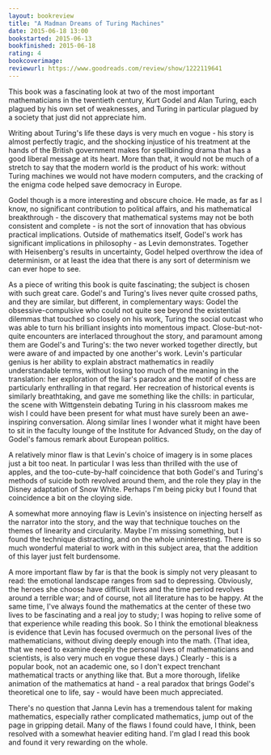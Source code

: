 ```yaml
---
layout: bookreview
title: "A Madman Dreams of Turing Machines"
date: 2015-06-18 13:00
bookstarted: 2015-06-13
bookfinished: 2015-06-18
rating: 4
bookcoverimage: 
reviewurl: https://www.goodreads.com/review/show/1222119641
---
```


This book was a fascinating look at two of the most important mathematicians in the twentieth century, Kurt Godel and Alan Turing, each plagued by his own set of weaknesses, and Turing in particular plagued by a society that just did not appreciate him.



Writing about Turing's life these days is very much en vogue - his story is almost perfectly tragic, and the shocking injustice of his treatment at the hands of the British government makes for spellbinding drama that has a good liberal message at its heart. More than that, it would not be much of a stretch to say that the modern world is the product of his work: without Turing machines we would not have modern computers, and the cracking of the enigma code helped save democracy in Europe.



Godel though is a more interesting and obscure choice. He made, as far as I know, no significant contribution to political affairs, and his mathematical breakthrough - the discovery that mathematical systems may not be both consistent and complete - is not the sort of innovation that has obvious practical implications. Outside of mathematics itself, Godel's work has significant implications in philosophy - as Levin demonstrates. Together with Heisenberg's results in uncertainty, Godel helped overthrow the idea of determinism, or at least the idea that there is any sort of determinism we can ever hope to see.



As a piece of writing this book is quite fascinating; the subject is chosen with such great care. Godel's and Turing's lives never quite crossed paths, and they are similar, but different, in complementary ways: Godel the obsessive-compulsive who could not quite see beyond the existential dilemmas that touched so closely on his work, Turing the social outcast who was able to turn his brilliant insights into momentous impact. Close-but-not-quite encounters are interlaced throughout the story, and paramount among them are Godel's and Turing's: the two never worked together directly, but were aware of and impacted by one another's work. Levin's particular genius is her ability to explain abstract mathematics in readily understandable terms, without losing too much of the meaning in the translation: her exploration of the liar's paradox and the motif of chess are particularly enthralling in that regard. Her recreation of historical events is similarly breathtaking, and gave me something like the chills: in particular, the scene with Wittgenstein debating Turing in his classroom makes me wish I could have been present for what must have surely been an awe-inspiring conversation. Along similar lines I wonder what it might have been to sit in the faculty lounge of the Institute for Advanced Study, on the day of Godel's famous remark about European politics.



A relatively minor flaw is that Levin's choice of imagery is in some places just a bit too neat. In particular I was less than thrilled with the use of apples, and the too-cute-by-half coincidence that both Godel's and Turing's methods of suicide both revolved around them, and the role they play in the Disney adaptation of Snow White. Perhaps I'm being picky but I found that coincidence a bit on the cloying side.



A somewhat more annoying flaw is Levin's insistence on injecting herself as the narrator into the story, and the way that technique touches on the themes of linearity and circularity. Maybe I'm missing something, but I found the technique distracting, and on the whole uninteresting. There is so much wonderful material to work with in this subject area, that the addition of this layer just felt burdensome.



A more important flaw by far is that the book is simply not very pleasant to read: the emotional landscape ranges from sad to depressing. Obviously, the heroes she choose have difficult lives and the time period revolves around a terrible war; and of course, not all literature has to be happy. At the same time, I've always found the mathematics at the center of these two lives to be fascinating and a real joy to study; I was hoping to relive some of that experience while reading this book. So I think the emotional bleakness is evidence that Levin has focused overmuch on the personal lives of the mathematicians, without diving deeply enough into the math. (That idea, that we need to examine deeply the personal lives of mathematicians and scientists, is also very much en vogue these days.) Clearly - this is a popular book, not an academic one, so I don't expect trenchant mathematical tracts or anything like that. But a more thorough, lifelike animation of the mathematics at hand - a real paradox that brings Godel's theoretical one to life, say - would have been much appreciated.



There's no question that Janna Levin has a tremendous talent for making mathematics, especially rather complicated mathematics, jump out of the page in gripping detail. Many of the flaws I found could have, I think, been resolved with a somewhat heavier editing hand. I'm glad I read this book and found it very rewarding on the whole.